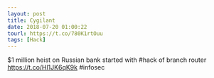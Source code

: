 ```yaml
---
layout: post
title: Cygilant
date: 2018-07-20 01:00:22
tourl: https://t.co/780K1rtOuu
tags: [Hack]
---
```

$1 million heist on Russian bank started with #hack of branch router https://t.co/Hl1JK6qK9k #infosec